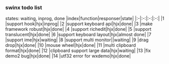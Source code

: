 ### swinx todo list
states: waiting, inprog, done
|index|function|responser|state|
|:-|:-:|:-:|:-:|
|1 |support hook|hjx|inprog|
|2 |support keyboard api|hjx|done|
|3 |make framework robust|hjx|done|
|4 |support richedit|hjx|done|
|5 |support translucent|hjx|done|
|6 |support keyboard layout|hjx|almost done|
|7 |support ime|hjx|waiting|
|8 |support multi monitor||waiting|
|9 |drag drop|hjx|done|
|10 |mouse wheel|hjx|done|
|11 |multi clipboard format|hjx|done|
|12 |clipboard support large data|hjx|waiting|
|13 |fix demo2 bug|hjx|done|
|14 |utf32 error for wxdemo|hjx|done|



